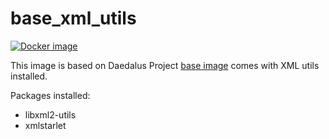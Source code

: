 # base_xml_utils

[![Docker image](https://img.shields.io/badge/docker-latest-blue.svg)](https://hub.docker.com/r/daedalusproject/base_xml_utils)

This image is based on Daedalus Project [base image](/base) comes with XML utils installed.

Packages installed:

 * libxml2-utils
 * xmlstarlet
